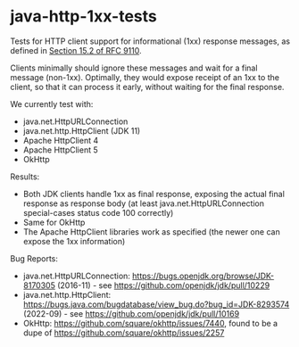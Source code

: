 # java-http-1xx-tests
Tests for HTTP client support for informational (1xx) response messages, as defined in [Section 15.2 of RFC 9110](https://www.rfc-editor.org/rfc/rfc9110.html#name-informational-1xx).

Clients minimally should ignore these messages and wait for a final message (non-1xx). Optimally, they would expose receipt of an 1xx to the client, so that it can process it early, without waiting for the final response.

We currently test with:

- java.net.HttpURLConnection
- java.net.http.HttpClient (JDK 11)
- Apache HttpClient 4
- Apache HttpClient 5
- OkHttp

Results:

- Both JDK clients handle 1xx as final response, exposing the actual final response as response body (at least java.net.HttpURLConnection special-cases status code 100 correctly)
- Same for OkHttp
- The Apache HttpClient libraries work as specified (the newer one can expose the 1xx information)

Bug Reports:

- java.net.HttpURLConnection: https://bugs.openjdk.org/browse/JDK-8170305 (2016-11) - see https://github.com/openjdk/jdk/pull/10229
- java.net.http.HttpClient: https://bugs.java.com/bugdatabase/view_bug.do?bug_id=JDK-8293574 (2022-09) - see https://github.com/openjdk/jdk/pull/10169
- OkHttp: https://github.com/square/okhttp/issues/7440, found to be a dupe of https://github.com/square/okhttp/issues/2257
